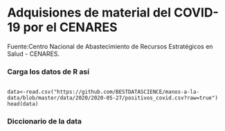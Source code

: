 # Adquisiones de material del COVID-19 por el CENARES

Fuente:Centro Nacional de Abastecimiento de Recursos Estratégicos en Salud - CENARES.


### Carga los datos de R así

```{r}

data<-read.csv("https://github.com/BESTDATASCIENCE/manos-a-la-data/blob/master/data/2020/2020-05-27/positivos_covid.csv?raw=true")
head(data) 

```

### Diccionario de la data


